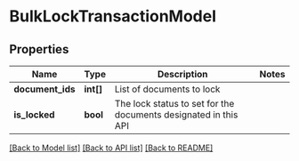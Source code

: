 # BulkLockTransactionModel

## Properties
Name | Type | Description | Notes
------------ | ------------- | ------------- | -------------
**document_ids** | **int[]** | List of documents to lock | 
**is_locked** | **bool** | The lock status to set for the documents designated in this API | 

[[Back to Model list]](../README.md#documentation-for-models) [[Back to API list]](../README.md#documentation-for-api-endpoints) [[Back to README]](../README.md)


